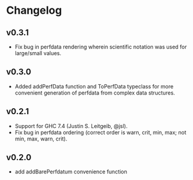 # Changelog

## v0.3.1

 - Fix bug in perfdata rendering wherein scientific notation was used
   for large/small values.

## v0.3.0

 - Added addPerfData function and ToPerfData typeclass for more convenient
   generation of perfdata from complex data structures.

## v0.2.1

 - Support for GHC 7.4 (Justin S. Leitgeib, @jsl).
 - Fix bug in perfdata ordering (correct order is warn, crit, min, max;
   not min, max, warn, crit).

## v0.2.0

 - add addBarePerfdatum convenience function
